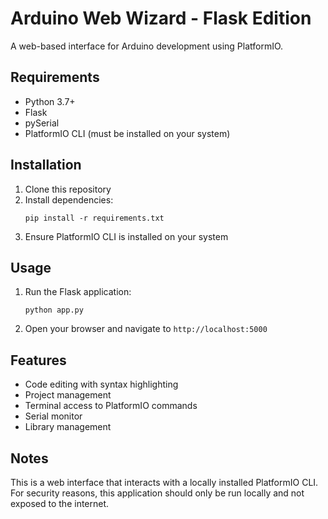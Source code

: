 
# Arduino Web Wizard - Flask Edition

A web-based interface for Arduino development using PlatformIO.

## Requirements

- Python 3.7+
- Flask
- pySerial
- PlatformIO CLI (must be installed on your system)

## Installation

1. Clone this repository
2. Install dependencies:
   ```
   pip install -r requirements.txt
   ```
3. Ensure PlatformIO CLI is installed on your system

## Usage

1. Run the Flask application:
   ```
   python app.py
   ```
2. Open your browser and navigate to `http://localhost:5000`

## Features

- Code editing with syntax highlighting
- Project management
- Terminal access to PlatformIO commands
- Serial monitor
- Library management

## Notes

This is a web interface that interacts with a locally installed PlatformIO CLI.
For security reasons, this application should only be run locally and not exposed to the internet.
